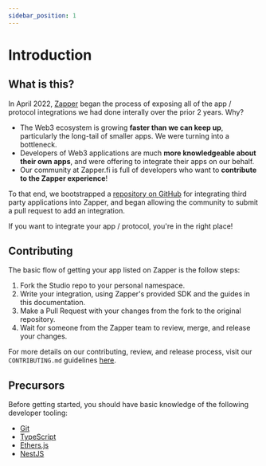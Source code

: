 ```yaml
---
sidebar_position: 1
---
```


# Introduction

## What is this?

In April 2022, [Zapper](https://zapper.fi) began the process of exposing all of the app / protocol integrations we had done interally over the prior 2 years. Why?

- The Web3 ecosystem is growing **faster than we can keep up**, particularly the long-tail of smaller apps. We were turning into a bottleneck.
- Developers of Web3 applications are much **more knowledgeable about their own apps**, and were offering to integrate their apps on our behalf.
- Our community at Zapper.fi is full of developers who want to **contribute to the Zapper experience**!

To that end, we bootstrapped a [repository on GitHub](https://github.com/Zapper-fi/studio) for integrating third party applications into Zapper, and began allowing the community to submit a pull request to add an integration. 

If you want to integrate your app / protocol, you're in the right place!

## Contributing

The basic flow of getting your app listed on Zapper is the follow steps:

1. Fork the Studio repo to your personal namespace.
1. Write your integration, using Zapper's provided SDK and the guides in this documentation.
1. Make a Pull Request with your changes from the fork to the original repository.
1. Wait for someone from the Zapper team to review, merge, and release your changes.

For more details on our contributing, review, and release process, visit our `CONTRIBUTING.md` guidelines [here](https://github.com/Zapper-fi/studio/blob/main/CONTRIBUTING.md).

## Precursors

Before getting started, you should have basic knowledge of the following developer tooling:

- [Git](https://www.atlassian.com/git/tutorials/what-is-git)
- [TypeScript](https://www.freecodecamp.org/news/learn-typescript-basics/)
- [Ethers.js](https://docs.ethers.io/v5/)
- [NestJS](https://docs.nestjs.com/)

